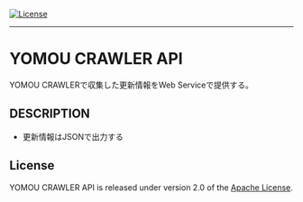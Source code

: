 [![License](https://img.shields.io/badge/License-Apache%202.0-blue.svg)](https://opensource.org/licenses/Apache-2.0)
***
# YOMOU CRAWLER API
YOMOU CRAWLERで収集した更新情報をWeb Serviceで提供する。

## DESCRIPTION
* 更新情報はJSONで出力する

## License
YOMOU CRAWLER API is released under version 2.0 of the [Apache License][].

[Apache License]: http://www.apache.org/licenses/LICENSE-2.0
